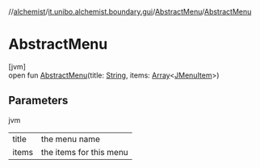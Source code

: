 //[alchemist](../../../index.md)/[it.unibo.alchemist.boundary.gui](../index.md)/[AbstractMenu](index.md)/[AbstractMenu](-abstract-menu.md)

# AbstractMenu

[jvm]\
open fun [AbstractMenu](-abstract-menu.md)(title: [String](https://docs.oracle.com/javase/8/docs/api/java/lang/String.html), items: [Array](https://kotlinlang.org/api/latest/jvm/stdlib/kotlin/-array/index.html)<[JMenuItem](https://docs.oracle.com/javase/8/docs/api/javax/swing/JMenuItem.html)>)

## Parameters

jvm

| | |
|---|---|
| title | the menu name |
| items | the items for this menu |
